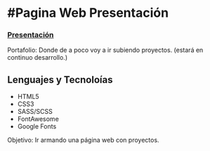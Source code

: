 # #Pagina Web Presentación

### [Presentación](https://megagringa.github.io/Presentacion/index.html)

Portafolio: Donde de a poco voy a ir subiendo proyectos. (estará en continuo desarrollo.)

## Lenguajes y Tecnoloías

- HTML5
- CSS3
-   SASS/SCSS
-   FontAwesome
-   Google Fonts

Objetivo: Ir armando una página web con proyectos.


